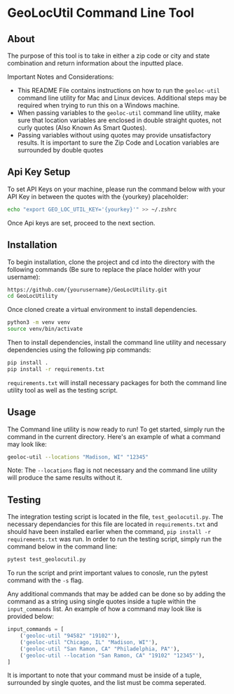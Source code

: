 # GeoLocUtil Command Line Tool

## About

The purpose of this tool is to take in either a zip code or city and state combination and return information about the inputted place.

Important Notes and Considerations:

- This README File contains instructions on how to run the ``geoloc-util`` command line utility for Mac and Linux devices. Additional steps may be required when trying to run this on a Windows machine.
- When passing variables to the ``geoloc-util`` command line utility, make sure that location variables are enclosed in double straight quotes, not curly quotes (Also Known As Smart Quotes).
- Passing variables without using quotes may provide unsatisfactory results. It is important to sure the Zip Code and Location variables are surrounded by double quotes

## Api Key Setup

To set API Keys on your machine, please run the command below with your API Key in between the quotes with the {yourkey} placeholder:

```bash
echo "export GEO_LOC_UTIL_KEY='{yourkey}'" >> ~/.zshrc
```

Once Api keys are set, proceed to the next section.

## Installation

To begin installation, clone the project and cd into the directory with the following commands (Be sure to replace the place holder with your username):

```bash
https://github.com/{yourusername}/GeoLocUtility.git
cd GeoLocUtility
```

Once cloned create a virtual environment to install dependencies.

```bash
python3 -m venv venv
source venv/bin/activate
```

Then to install dependencies, install the command line utility and necessary dependencies using the following pip commands:

```bash
pip install .
pip install -r requirements.txt
```

``requirements.txt`` will install necessary packages for both the command line utility tool as well as the testing script.

## Usage

The Command line utility is now ready to run! To get started, simply run the command in the current directory. Here's an example of what a command may look like:

```bash
geoloc-util --locations "Madison, WI" "12345"
```

Note: The ``--locations`` flag is not necessary and the command line utility will produce the same results without it.

## Testing

The integration testing script is located in the file, ``test_geolocutil.py``. The necessary dependancies for this file are located in ``requirements.txt`` and should have been installed earlier when the command, ``pip install -r requirements.txt`` was run. In order to run the testing script, simply run the command below in the command line:

```bash
pytest test_geolocutil.py
```

To run the script and print important values to conosle, run the pytest command with the ``-s`` flag.

Any additional commands that may be added can be done so by adding the command as a string using single quotes inside a tuple within the ``input_commands`` list. An example of how a command may look like is provided below:

```python
input_commands = [
    ('geoloc-util "94582" "19102"'),
    ('geoloc-util "Chicago, IL" "Madison, WI"'),
    ('geoloc-util "San Ramon, CA" "Philadelphia, PA"'),
    ('geoloc-util --location "San Ramon, CA" "19102" "12345"'),
]
```

It is important to note that your command must be inside of a tuple, surrounded by single quotes, and the list must be comma seperated.
